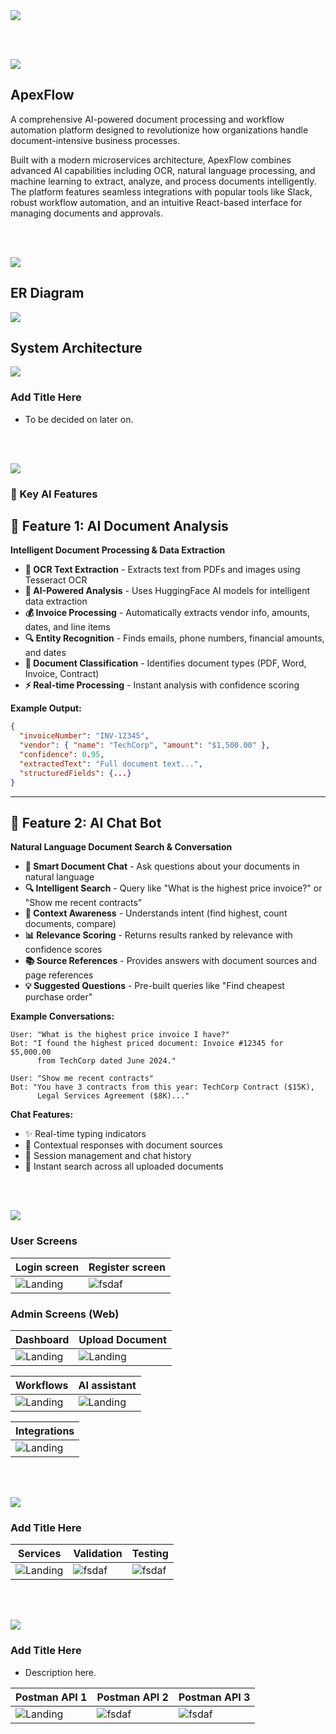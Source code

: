 <img src="./readme/title1.svg"/>

<!-- CI/CD Pipeline Status: Testing CD trigger after fixing major lint errors -->

<br><br>

<!-- project overview -->
<img src="./readme/title2.svg"/>

## ApexFlow

A comprehensive AI-powered document processing and workflow automation platform designed to revolutionize how organizations handle document-intensive business processes.

Built with a modern microservices architecture, ApexFlow combines advanced AI capabilities including OCR, natural language processing, and machine learning to extract, analyze, and process documents intelligently. The platform features seamless integrations with popular tools like Slack, robust workflow automation, and an intuitive React-based interface for managing documents and approvals.

<br><br>

<!-- System Design -->
<img src="./readme/title3.svg"/>

## ER Diagram

<img src="./readme/screenshots/diagram-export-9-20-2025-12_36_14-PM.png"/>

## System Architecture

<img src="./readme/screenshots/system-arch.png"/>

### Add Title Here

- To be decided on later on.

<br><br>

<!-- Project Highlights -->
<img src="./readme/title4.svg"/>

### 🚀 Key AI Features

## 🎯 **Feature 1: AI Document Analysis**

**Intelligent Document Processing & Data Extraction**

- **📄 OCR Text Extraction** - Extracts text from PDFs and images using Tesseract OCR
- **🤖 AI-Powered Analysis** - Uses HuggingFace AI models for intelligent data extraction
- **💰 Invoice Processing** - Automatically extracts vendor info, amounts, dates, and line items
- **🔍 Entity Recognition** - Finds emails, phone numbers, financial amounts, and dates
- **📁 Document Classification** - Identifies document types (PDF, Word, Invoice, Contract)
- **⚡ Real-time Processing** - Instant analysis with confidence scoring

**Example Output:**

```json
{
  "invoiceNumber": "INV-12345",
  "vendor": { "name": "TechCorp", "amount": "$1,500.00" },
  "confidence": 0.95,
  "extractedText": "Full document text...",
  "structuredFields": {...}
}
```

---

## 🎯 **Feature 2: AI Chat Bot**

**Natural Language Document Search & Conversation**

- **💬 Smart Document Chat** - Ask questions about your documents in natural language
- **🔍 Intelligent Search** - Query like "What is the highest price invoice?" or "Show me recent contracts"
- **🎯 Context Awareness** - Understands intent (find highest, count documents, compare)
- **📊 Relevance Scoring** - Returns results ranked by relevance with confidence scores
- **📚 Source References** - Provides answers with document sources and page references
- **💡 Suggested Questions** - Pre-built queries like "Find cheapest purchase order"

**Example Conversations:**

```
User: "What is the highest price invoice I have?"
Bot: "I found the highest priced document: Invoice #12345 for $5,000.00
      from TechCorp dated June 2024."

User: "Show me recent contracts"
Bot: "You have 3 contracts from this year: TechCorp Contract ($15K),
      Legal Services Agreement ($8K)..."
```

**Chat Features:**

- ✨ Real-time typing indicators
- 🎯 Contextual responses with document sources
- 💾 Session management and chat history
- 🚀 Instant search across all uploaded documents

<br><br>

<!-- Demo -->
<img src="./readme/title5.svg"/>

### User Screens

| Login screen                               | Register screen                             |
| ------------------------------------------ | ------------------------------------------- |
| ![Landing](./readme/screenshots/login.png) | ![fsdaf](./readme/screenshots/register.png) |

### Admin Screens (Web)

| Dashboard                                      | Upload Document                         |
| ---------------------------------------------- | --------------------------------------- |
| ![Landing](./readme/screenshots/dashboard.png) | ![Landing](./readme/gifs/recorder2.gif) |

| Workflows                              | AI assistant                            |
| -------------------------------------- | --------------------------------------- |
| ![Landing](./readme/gifs/recoder1.gif) | ![Landing](./readme/gifs/recorder3.gif) |

| Integrations                            |
| --------------------------------------- |
| ![Landing](./readme/gifs/recorder4.gif) |

<br><br>

<!-- Development & Testing -->
<img src="./readme/title6.svg"/>

### Add Title Here

| Services                                | Validation                            | Testing                               |
| --------------------------------------- | ------------------------------------- | ------------------------------------- |
| ![Landing](./readme/demo/1440x1024.png) | ![fsdaf](./readme/demo/1440x1024.png) | ![fsdaf](./readme/demo/1440x1024.png) |

<br><br>

<!-- Deployment -->
<img src="./readme/title7.svg"/>

### Add Title Here

- Description here.

| Postman API 1                           | Postman API 2                         | Postman API 3                         |
| --------------------------------------- | ------------------------------------- | ------------------------------------- |
| ![Landing](./readme/demo/1440x1024.png) | ![fsdaf](./readme/demo/1440x1024.png) | ![fsdaf](./readme/demo/1440x1024.png) |

<br><br>
